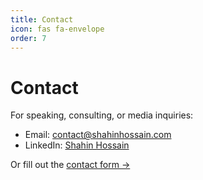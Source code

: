 ```yaml
---
title: Contact
icon: fas fa-envelope
order: 7
---
```


# Contact

For speaking, consulting, or media inquiries:

- Email: [contact@shahinhossain.com](mailto:contact@shahinhossain.com)
- LinkedIn: [Shahin Hossain](https://www.linkedin.com/in/shahin-hossain-82a02599/)

Or fill out the [contact form &rarr;](/contact/)
